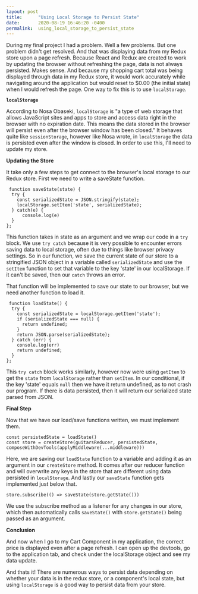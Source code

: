 ```yaml
---
layout: post
title:      "Using Local Storage to Persist State"
date:       2020-08-19 16:46:20 -0400
permalink:  using_local_storage_to_persist_state
---
```



During my final project I had a problem. Well a few problems. But one problem didn't get resolved. And that was displaying data from my Redux store upon a page refresh. Because React and Redux are created to work by updating the browser without refreshing the page, data is not always persisted. Makes sense. And because my shopping cart total was being displayed through data in my Redux store, it would work accurately while navigating around the application but would reset to $0.00 (the initial state) when I would refresh the page. One way to fix this is to use ```localStorage```.

**```localStorage```**

According to Nosa Obaseki, ```localStorage``` is "a type of web storage that allows JavaScript sites and apps to store and access data right in the browser with no expiration date. This means the data stored in the browser will persist even after the browser window has been closed." It behaves quite like ```sessionStorage```, however like Nosa wrote, in ```localStorage``` the data is persisted even after the window is closed. In order to use this, I'll need to update my store. 

**Updating the Store**

It take only a few steps to get connect to the browser's local storage to our Redux store. First we need to write a saveState function. 
```
 function saveState(state) {
  try {
    const serializedState = JSON.stringify(state);
    localStorage.setItem('state', serializedState);
  } catch(e) {
      console.log(e)
  }
};
```
This function takes in state as an argument and we wrap our code in a ```try``` block. We use ```try catch``` because it is very possible to encounter errors saving data to local storage, often due to things like browser privacy settings. So in our function, we save the current state of our store to a stringified JSON object in a variable called ```serializedState``` and use the ```setItem``` function to set that variable to the key 'state' in our localStorage. If it can't be saved, then our ```catch``` throws an error. 

That function will be implemented to save our state to our browser, but we need another function to load it.
```
 function loadState() {
  try {
    const serializedState = localStorage.getItem('state');
    if (serializedState === null) {
      return undefined;
    }
    return JSON.parse(serializedState);
  } catch (err) {
    console.log(err)
    return undefined;
  }
}; 
``` 

This ```try catch``` block works similarly, however now were using ```getItem``` to get the ```state``` from ```localStorage``` rather than ```setItem```. In our conditional, if the key 'state' equals ```null``` then we have it return undefined, as to not crash our program. If there is data persisted, then it will return our serialized state parsed from JSON. 

**Final Step**

Now that we have our load/save functions written, we must implement them. 

```
const persistedState = loadState()
const store = createStore(guitarsReducer, persistedState, composeWithDevTools(applyMiddleware(...middleware)))
```

Here, we are saving our ```loadState``` function to a variable and adding it as an argument in our ```createStore``` method. It comes after our reducer function and will overwrite any keys in the store that are different using data persisted in ```localStorage```. And lastly our ```saveState``` function gets implemented just below that. 
``` 
store.subscribe(() => saveState(store.getState()))
```
We use the subscribe method as a listener for any changes in our store, which then automatically calls ```saveState()``` with ```store.getState()``` being passed as an argument.

**Conclusion**

And now when I go to my Cart Component in my application, the correct price is displayed even after a page refresh. I can open up the devtools, go to the application tab, and check under the localStorage object and see my data update.

And thats it! There are numerous ways to persist data depending on whether your data is in the redux store, or a component's local state, but using ```localStorage``` is a good way to persist data from your store. 

